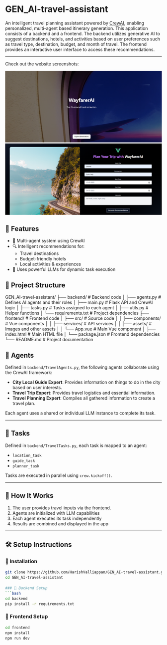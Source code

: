 # GEN_AI-travel-assistant

An intelligent travel planning assistant powered by [CrewAI](https://docs.crewai.com/), enabling personalized, multi-agent based itinerary generation. This application consists of a backend and a frontend. The backend utilizes generative AI to suggest destinations, hotels, and activities based on user preferences such as travel type, destination, budget, and month of travel. The frontend provides an interactive user interface to access these recommendations.

---

Check out the website screenshots:

![Website Screenshot 1](frontend/src/assets/Screenshot1.png)
![Website Screenshot 2](frontend/src/assets/Screenshot2.png)


## 🚀 Features

- 🧠 Multi-agent system using CrewAI
- 🔍 Intelligent recommendations for:
  - Travel destinations
  - Budget-friendly hotels
  - Local activities & experiences
- 📡 Uses powerful LLMs for dynamic task execution


## 📂 Project Structure


GEN_AI-travel-assistant/
├── backend/ # Backend code
│   ├── agents.py # Defines AI agents and their roles
│   ├── main.py # Flask API and CrewAI logic
│   ├── tasks.py # Tasks assigned to each agent
│   ├── utils.py # Helper functions
│   └── requirements.txt # Project dependencies
├── frontend/ # Frontend code
│   ├── src/ # Source code
│   │   ├── components/ # Vue components
│   │   ├── services/ # API services
│   │   ├── assets/ # Images and other assets
│   │   └── App.vue # Main Vue component
│   ├── index.html # Main HTML file
│   └── package.json # Frontend dependencies
└── README.md # Project documentation

## 🧠 Agents

Defined in `backend/TravelAgents.py`, the following agents collaborate using the CrewAI framework:

- **City Local Guide Expert**: Provides information on things to do in the city based on user interests.
- **Travel Trip Expert**: Provides travel logistics and essential information.
- **Travel Planning Expert**: Compiles all gathered information to create a travel plan.

Each agent uses a shared or individual LLM instance to complete its task.

---

## 📝 Tasks

Defined in `backend/TravelTasks.py`, each task is mapped to an agent:

- `location_task`
- `guide_task`
- `planner_task`

Tasks are executed in parallel using `crew.kickoff()`.

---

## 🎯 How It Works

1. The user provides travel inputs via the frontend.
2. Agents are initialized with LLM capabilities
3. Each agent executes its task independently
4. Results are combined and displayed in the app

---

## 🛠️ Setup Instructions

### 🔧 Installation

```bash
git clone https://github.com/HarishValliappan/GEN_AI-travel-assistant.git
cd GEN_AI-travel-assistant

### 🔧 Backend Setup
```bash
cd backend
pip install -r requirements.txt
```

### 🚀 Frontend Setup
```bash
cd frontend
npm install
npm run dev
```

